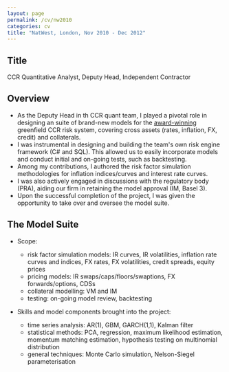 ```yaml
---
layout: page
permalink: /cv/nw2010
categories: cv
title: "NatWest, London, Nov 2010 - Dec 2012"
---
```


## Title

CCR Quantitative Analyst, Deputy Head, Independent Contractor

## Overview

- As the Deputy Head in th CCR quant team, I played a pivotal role in designing an suite of brand-new models for the [award-winning](http://www.risk.net/risk-magazine/feature/2317603/in-house-system-of-the-year-royal-bank-of-scotland) greenfield CCR risk system, covering cross assets (rates, inflation, FX, credit) and collaterals.
- I was instrumental in designing and building the team's own risk engine framework (C# and SQL). This allowed us to easily incorporate models and conduct initial and on-going tests, such as backtesting.
- Among my contributions, I authored the risk factor simulation methodologies for inflation indices/curves and interest rate curves.
- I was also actively engaged in discussions with the regulatory body (PRA), aiding our firm in retaining the model approval (IM, Basel 3).
- Upon the successful completion of the project, I was given the opportunity to take over and oversee the model suite.

## The Model Suite

- Scope:

  - risk factor simulation models: IR curves, IR volatilities, inflation rate curves and indices, FX rates, FX volatilities, credit spreads, equity prices
  - pricing models: IR swaps/caps/floors/swaptions, FX forwards/options, CDSs
  - collateral modelling: VM and IM
  - testing: on-going model review, backtesting

- Skills and model components brought into the project:
  - time series analysis: AR(1), GBM, GARCH(1,1), Kalman filter
  - statistical methods: PCA, regression, maximum likelihood estimation, momentum matching estimation, hypothesis testing on multinomial distribution
  - general techniques: Monte Carlo simulation, Nelson-Siegel parameterisation
